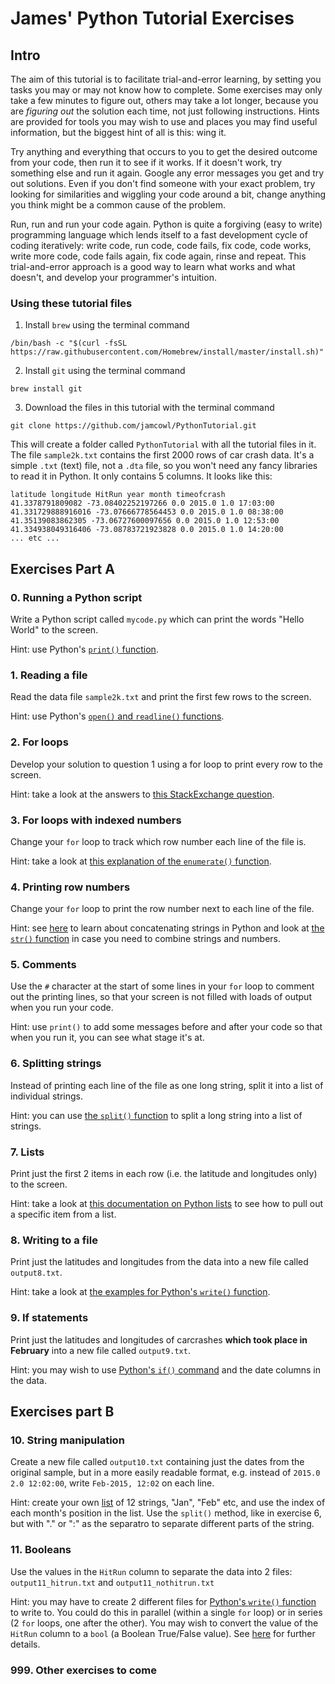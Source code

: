 # James' Python Tutorial Exercises

## Intro

The aim of this tutorial is to facilitate trial-and-error learning, by setting you tasks you may or may not know how to complete. Some exercises may only take a few minutes to figure out, others may take a lot longer, because you are _figuring out_ the solution each time, not just following instructions. Hints are provided for tools you may wish to use and places you may find useful information, but the biggest hint of all is this: wing it.

Try anything and everything that occurs to you to get the desired outcome from your code, then run it to see if it works. If it doesn't work, try something else and run it again. Google any error messages you get and try out solutions. Even if you don't find someone with your exact problem, try looking for similarities and wiggling your code around a bit, change anything you think might be a common cause of the problem.

Run, run and run your code again. Python is quite a forgiving (easy to write) programming language which lends itself to a fast development cycle of coding iteratively: write code, run code, code fails, fix code, code works, write more code, code fails again, fix code again, rinse and repeat. This trial-and-error approach is a good way to learn what works and what doesn't, and develop your programmer's intuition.

### Using these tutorial files

1. Install `brew` using the terminal command
```
/bin/bash -c "$(curl -fsSL https://raw.githubusercontent.com/Homebrew/install/master/install.sh)"
```
2. Install `git` using the terminal command
```
brew install git
```
3. Download the files in this tutorial with the terminal command
```
git clone https://github.com/jamcowl/PythonTutorial.git
```
This will create a folder called `PythonTutorial` with all the tutorial files in it. The file `sample2k.txt` contains the first 2000 rows of car crash data. It's a simple `.txt` (text) file, not a `.dta` file, so you won't need any fancy libraries to read it in Python. It only contains 5 columns. It looks like this:
```
latitude longitude HitRun year month timeofcrash
41.3378791809082 -73.08402252197266 0.0 2015.0 1.0 17:03:00
41.331729888916016 -73.07666778564453 0.0 2015.0 1.0 08:38:00
41.35139083862305 -73.06727600097656 0.0 2015.0 1.0 12:53:00
41.334938049316406 -73.08783721923828 0.0 2015.0 1.0 14:20:00
... etc ...
```

## Exercises Part A

### 0. Running a Python script
Write a Python script called `mycode.py` which can print the words "Hello World" to the screen.

Hint: use Python's [`print()` function](https://www.w3schools.com/python/ref_func_print.asp).

### 1. Reading a file
Read the data file `sample2k.txt` and print the first few rows to the screen.

Hint: use Python's [`open()` and `readline()` functions](https://www.w3schools.com/python/ref_file_readline.asp).

### 2. For loops
Develop your solution to question 1 using a for loop to print every row to the screen.

Hint: take a look at the answers to [this StackExchange question](https://stackoverflow.com/questions/17949508/python-read-all-text-file-lines-in-loop).

### 3. For loops with indexed numbers
Change your `for` loop to track which row number each line of the file is.

Hint: take a look at [this explanation of the `enumerate()` function](https://treyhunner.com/2016/04/how-to-loop-with-indexes-in-python/#enumerate).

### 4. Printing row numbers

Change your `for` loop to print the row number next to each line of the file.

Hint: see [here](https://www.w3schools.com/python/gloss_python_string_concatenation.asp) to learn about concatenating strings in Python and look at [the `str()` function](https://www.w3schools.com/python/gloss_python_string_concatenation.asp) in case you need to combine strings and numbers.

### 5. Comments

Use the `#` character at the start of some lines in your `for` loop to comment out the printing lines, so that your screen is not filled with loads of output when you run your code.

Hint: use `print()` to add some messages before and after your code so that when you run it, you can see what stage it's at.

### 6. Splitting strings

Instead of printing each line of the file as one long string, split it into a list of individual strings.

Hint: you can use [the `split()` function](https://www.w3schools.com/python/ref_string_split.asp) to split a long string into a list of strings.

### 7. Lists

Print just the first 2 items in each row (i.e. the latitude and longitudes only) to the screen.

Hint: take a look at [this documentation on Python lists](https://www.w3schools.com/python/python_lists.asp) to see how to pull out a specific item from a list.

### 8. Writing to a file

Print just the latitudes and longitudes from the data into a new file called `output8.txt`.

Hint: take a look at [the examples for Python's `write()` function](https://www.w3schools.com/python/python_file_write.asp).

### 9. If statements

Print just the latitudes and longitudes of carcrashes **which took place in February** into a new file called `output9.txt`.

Hint: you may wish to use [Python's `if()` command](https://www.w3schools.com/python/python_conditions.asp) and the date columns in the data.

## Exercises part B

### 10. String manipulation

Create a new file called `output10.txt` containing just the dates from the original sample, but in a more easily readable format, e.g. instead of `2015.0 2.0 12:02:00`, write `Feb-2015, 12:02` on each line.

Hint: create your own [list](https://www.w3schools.com/python/python_lists.asp) of 12 strings, "Jan", "Feb" etc, and use the index of each month's position in the list. Use the `split()` method, like in exercise 6, but with "." or ":" as the separatro to separate different parts of the string.

### 11. Booleans

Use the values in the `HitRun` column to separate the data into 2 files: `output11_hitrun.txt` and `output11_nothitrun.txt`

Hint: you may have to create 2 different files for [Python's `write()` function](https://www.w3schools.com/python/ref_file_write.asp) to write to. You could do this in parallel (within a single `for` loop) or in series (2 `for` loops, one after the other). You may wish to convert the value of the `HitRun` column to a `bool` (a Boolean True/False value). See [here](https://kite.com/python/answers/how-to-convert-a-string-to-a-boolean-in-python) for further details.

### 999. Other exercises to come
